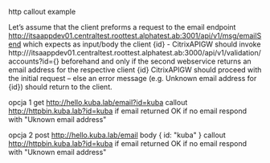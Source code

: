 http callout example


Let’s assume that the client preforms a request to the email endpoint http://itsaappdev01.centraltest.roottest.alphatest.ab:3001/api/v1/msg/emailSend which expects as input/body the client {id} - CitrixAPIGW should invoke http:///itsaappdev01.centraltest.roottest.alphatest.ab:3000/api/v1/validation/accounts?id={} beforehand and only if the second webservice returns an email address for the respective client {id} CitrixAPIGW should proceed with the initial request – else an error message (e.g. Unknown email address for {id}) should return to the client.

opcja 1
get http://hello.kuba.lab/email?id=kuba
callout http://httpbin.kuba.lab?id=kuba
if email returned OK
if no email respond with "Uknown email address"


opcja 2
post http://hello.kuba.lab/email body { id: "kuba" }
callout http://httpbin.kuba.lab?id=kuba
if email returned OK
if no email respond with "Uknown email address"
